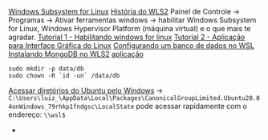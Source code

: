 [Windows Subsystem for Linux](https://docs.microsoft.com/en-us/windows/wsl/install-win10)
[História do WLS2](https://youtu.be/28jHuWBi72w)
Painel de Controle -> Programas -> Ativar ferramentas windows -> habilitar Windows Subsystem for Linux, Windows Hypervisor Platform (máquina virtual) e o que mais te agradar.
[Tutorial 1 - Habilitando windows for linux](https://youtu.be/_Wp2nWtTBBY)
[Tutorial 2 - Aplicação para Interface Gráfica do Linux](https://youtu.be/6hXqhFogEXY)
[Configurando um banco de dados no WSL](https://docs.microsoft.com/pt-br/windows/wsl/tutorials/wsl-database)
[Instalando MongoDB no WLS2](https://dev.to/seanwelshbrown/installing-mongodb-on-windows-subsystem-for-linux-wsl-2-19m9) [aplicação](https://sourceforge.net/projects/vcxsrv/)
```
sudo mkdir -p data/db
sudo chown -R `id -un` /data/db
```
[Acessar diretórios do Ubuntu pelo Windows](https://youtu.be/nEqj-4UsND4) -> `C:\Users\luiz_\AppData\Local\Packages\CanonicalGroupLimited.Ubuntu20.04onWindows_79rhkp1fndgsc\LocalState`
pode acessar rapidamente com o endereço: `\\wsl$`

-

